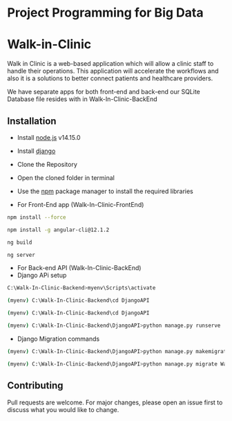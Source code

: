 # Project Programming for Big Data
# Walk-in-Clinic

Walk in Clinic is a web-based application which will allow a clinic staff to handle their operations.
This application will accelerate the workflows and also it is a solutions to better connect patients and healthcare providers.

We have separate apps for both front-end and back-end
our SQLite Database file resides with in Walk-In-Clinic-BackEnd 


## Installation

* Install [node.js](https://nodejs.org/en/download/) v14.15.0
* Install [django](https://docs.djangoproject.com/en/4.0/topics/install/)
* Clone the Repository
* Open the cloned folder in terminal
* Use the [npm](https://www.npmjs.com/package/npm) package manager to install the required libraries

* For Front-End app (Walk-In-Clinic-FrontEnd) 
```bash
npm install --force
```

```bash
npm install -g angular-cli@12.1.2
```

```bash
ng build 
```

```bash
ng server 
```

* For Back-end API (Walk-In-Clinic-BackEnd) 
* Django APi setup

```bash
C:\Walk-In-Clinic-Backend>myenv\Scripts\activate
```
```bash
(myenv) C:\Walk-In-Clinic-Backend\cd DjangoAPI
```
```bash
(myenv) C:\Walk-In-Clinic-Backend\cd DjangoAPI
```
```bash
(myenv) C:\Walk-In-Clinic-Backend\DjangoAPI>python manage.py runserve
```
* Django Migration commands
```bash
(myenv) C:\Walk-In-Clinic-Backend\DjangoAPI>python manage.py makemigrations WalkinClinicApp
```
```bash
(myenv) C:\Walk-In-Clinic-Backend\DjangoAPI>python manage.py migrate WalkinClinicApp
```

## Contributing
Pull requests are welcome. For major changes, please open an issue first to discuss what you would like to change.
